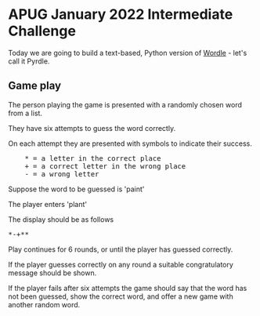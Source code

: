 # APUG January 2022 Intermediate Challenge

Today we are going to build a text-based, Python version of [Wordle](https://www.powerlanguage.co.uk/wordle/) - let's call it Pyrdle. 

## Game play

The person playing the game is presented with a randomly chosen word from a list. 

They have six attempts to guess the word correctly. 

On each attempt they are presented with symbols to indicate their success. 

<pre>
	* = a letter in the correct place
	+ = a correct letter in the wrong place
	- = a wrong letter
</pre>

Suppose the word to be guessed is 'paint'

The player enters 'plant'

The display should be as follows

<pre>
*-+**
</pre>

Play continues for 6 rounds, or until the player has guessed correctly. 

If the player guesses correctly on any round a suitable congratulatory message should be shown. 

If the player fails after six attempts the game should say that the word has not been guessed, show the correct word, and offer a new game with another random word. 

